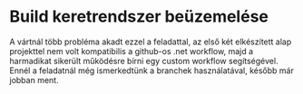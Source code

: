 # Build keretrendszer beüzemelése

A vártnál több probléma akadt ezzel a feladattal, az első két elkészített alap projekttel nem volt kompatibilis a github-os .net workflow, majd a harmadikat sikerült működésre bírni egy custom workflow segítségével. Ennél a feladatnál még ismerkedtünk a branchek használatával, később már jobban ment.